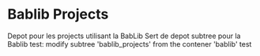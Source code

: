 # Bablib Projects

Depot pour les projects utilisant la BabLib
Sert de depot subtree pour la Bablib
test: modify subtree 'bablib_projects' from the contener 'bablib'
test
